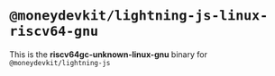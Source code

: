 # `@moneydevkit/lightning-js-linux-riscv64-gnu`

This is the **riscv64gc-unknown-linux-gnu** binary for `@moneydevkit/lightning-js`
